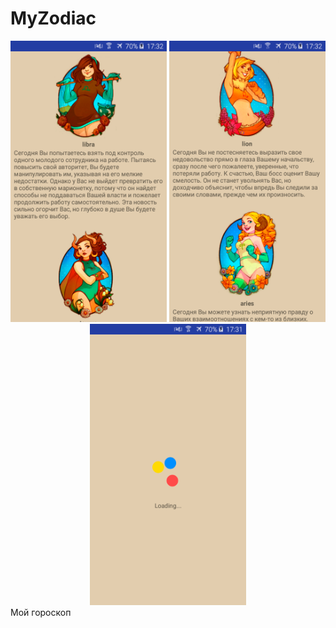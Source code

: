 # MyZodiac


<div style="text-align:center">
<img src="screen1.png" width="250" height="450"/>
<img src="screen2.png" width="250" height="450"/>
<img src="screen3.png" width="250" height="450"/>
  </div>
Мой гороскоп

